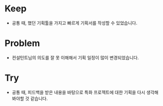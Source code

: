 # Keep
- 공통 때, 했던 기획툴을 가지고 빠르게 기획서를 작성할 수 있었습니다.

# Problem
- 컨설턴트님의 의도를 잘 못 이해해서 기획 일정이 많이 변경되었습니다.

# Try
- 공통 때, 피드백을 받은 내용을 바탕으로 특화 프로젝트에 대한 기획을 다시 생각해봐야할 것 같습니다.